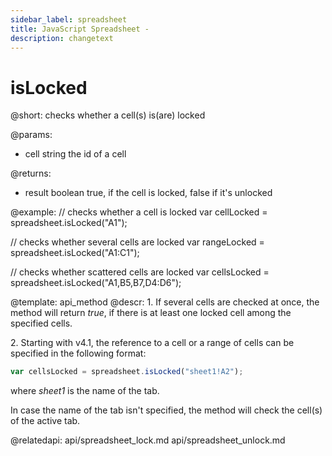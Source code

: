 ```yaml
---
sidebar_label: spreadsheet
title: JavaScript Spreadsheet - 
description: changetext
---
```


isLocked
============

@short:
	checks whether a cell(s) is(are) locked
    
@params:
- cell		string			the id of a cell


@returns:
- result		boolean		true, if the cell is locked, false if it's unlocked

@example:
// checks whether a cell is locked
var cellLocked = spreadsheet.isLocked("A1"); 

// checks whether several cells are locked
var rangeLocked = spreadsheet.isLocked("A1:C1");

// checks whether scattered cells are locked
var cellsLocked = spreadsheet.isLocked("A1,B5,B7,D4:D6");


@template: api_method
@descr:
1\. If several cells are checked at once, the method will return *true*, if there is at least one locked cell among the specified cells.

2\. Starting with v4.1, the reference to a cell or a range of cells can be specified in the following format:

~~~js
var cellsLocked = spreadsheet.isLocked("sheet1!A2"); 
~~~

where *sheet1* is the name of the tab.

In case the name of the tab isn't specified, the method will check the cell(s) of the active tab.

@relatedapi:
api/spreadsheet_lock.md
api/spreadsheet_unlock.md